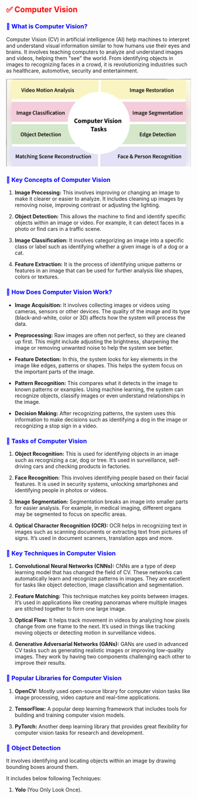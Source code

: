 <h2 style="color:red;">✅ Computer Vision</h2>

<h3 style="color:blue;">📌 What is Computer Vision?</h3>

Computer Vision (CV) in artificial intelligence (AI) help machines to interpret and understand visual information similar to how humans use their eyes and brains. It involves teaching computers to analyze and understand images and videos, helping them "see" the world. From identifying objects in images to recognizing faces in a crowd, it is revolutionizing industries such as healthcare, automotive, security and entertainment.

![alt text](../images/CV1.png)


<h3 style="color:blue;">📌 Key Concepts of Computer Vision</h3>

1. **Image Processing:** This involves improving or changing an image to make it clearer or easier to analyze. It includes cleaning up images by removing noise, improving contrast or adjusting the lighting.

2. **Object Detection:** This allows the machine to find and identify specific objects within an image or video. For example, it can detect faces in a photo or find cars in a traffic scene.

3. **Image Classification:** It involves categorizing an image into a specific class or label such as identifying whether a given image is of a dog or a cat.

4. **Feature Extraction:** It is the process of identifying unique patterns or features in an image that can be used for further analysis like shapes, colors or textures.

<h3 style="color:blue;">📌 How Does Computer Vision Work?</h3>

- **Image Acquisition:** It involves collecting images or videos using cameras, sensors or other devices. The quality of the image and its type (black-and-white, color or 3D) affects how the system will process the data.

- **Preprocessing:** Raw images are often not perfect, so they are cleaned up first. This might include adjusting the brightness, sharpening the image or removing unwanted noise to help the system see better.

- **Feature Detection:** In this, the system looks for key elements in the image like edges, patterns or shapes. This helps the system focus on the important parts of the image.

- **Pattern Recognition:** This compares what it detects in the image to known patterns or examples. Using machine learning, the system can recognize objects, classify images or even understand relationships in the image.

- **Decision Making:** After recognizing patterns, the system uses this information to make decisions such as identifying a dog in the image or recognizing a stop sign in a video.

<h3 style="color:blue;">📌 Tasks of Computer Vision</h3>

1. **Object Recognition:** This is used for identifying objects in an image such as recognizing a car, dog or tree. It’s used in surveillance, self-driving cars and checking products in factories.

2. **Face Recognition:** This involves identifying people based on their facial features. It is used in security systems, unlocking smartphones and identifying people in photos or videos.

3. **Image Segmentation:** Segmentation breaks an image into smaller parts for easier analysis. For example, in medical imaging, different organs may be segmented to focus on specific areas.

4. **Optical Character Recognition (OCR):** OCR helps in recognizing text in images such as scanning documents or extracting text from pictures of signs. It’s used in document scanners, translation apps and more.


<h3 style="color:blue;">📌 Key Techniques in Computer Vision</h3>

1. **Convolutional Neural Networks (CNNs):** CNNs are a type of deep learning model that has changed the field of CV. These networks can automatically learn and recognize patterns in images. They are excellent for tasks like object detection, image classification and segmentation.

2. **Feature Matching:** This technique matches key points between images. It’s used in applications like creating panoramas where multiple images are stitched together to form one large image.

3. **Optical Flow:** It helps track movement in videos by analyzing how pixels change from one frame to the next. It’s used in things like tracking moving objects or detecting motion in surveillance videos.

4. **Generative Adversarial Networks (GANs):** GANs are used in advanced CV tasks such as generating realistic images or improving low-quality images. They work by having two components challenging each other to improve their results.


<h3 style="color:blue;">📌 Popular Libraries for Computer Vision</h3>

1. **OpenCV:** Mostly used open-source library for computer vision tasks like image processing, video capture and real-time applications.

2. **TensorFlow:** A popular deep learning framework that includes tools for building and training computer vision models.

3. **PyTorch:** Another deep learning library that provides great flexibility for computer vision tasks for research and development.


<h3 style="color:blue;">📌 Object Detection</h3>

It involves identifying and locating objects within an image by drawing bounding boxes around them.

It includes below following Techniques:

1. **Yolo** (You Only Look Once).